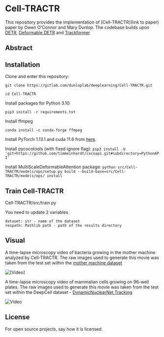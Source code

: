 # Cell-TRACTR
This repository provides the implementation of [Cell-TRACTR](link to paper) paper by Owen O'Connor and Mary Dunlop. The codebase builds upon [DETR](https://github.com/facebookresearch/detr), [Deformable DETR](https://github.com/fundamentalvision/Deformable-DETR) and [Trackformer](https://github.com/timmeinhardt/trackformer)

## Abstract


## Installation

Clone and enter this repository:

```git clone https://gitlab.com/dunloplab/deeplearning/Cell-TRACTR.git```

```cd Cell-TRACTR```

Install packages for Python 3.10:

```pip3 install -r requirements.txt```

Install ffmpeg

```conda install -c conda-forge ffmpeg```

Install PyTorch 1.13.1 and cuda 11.6 from [here](https://pytorch.org/get-started/previous-versions/#v1131).

Install pycocotools (with fixed ignore flag): ```pip3 install -U 'git+https://github.com/timmeinhardt/cocoapi.git#subdirectory=PythonAPI'```

Install MultiScaleDeformableAttention package: ```python src/Cell-TRACTR/models/ops/setup.py build --build-base=src/Cell-TRACTR/models/ops/ install```

## Train Cell-TRACTR

Cell-TRACTR/src/train.py

You need to update 2 variables

    dataset: str - name of the dataset
    respath: Pathlib path - path of the results directory

## Visual

A time-lapse microscopy video of bacteria growing in the mother machine analyzed by Cell-TRACTR. The raw images used to generate this movie was taken from the test set within the [mother machine dataset](https://zenodo.org/records/11237127)

![[Video]](https://media0.giphy.com/media/v1.Y2lkPTc5MGI3NjExd2VrOW16djJnYzJ4cWhsd2F0cjNtNzVnazgzNjZuMjhucmdoNGkwYiZlcD12MV9pbnRlcm5hbF9naWZfYnlfaWQmY3Q9Zw/cwNDVhxqTPYMYMxd75/giphy.gif)

A time-lapse microscopy video of mammalian cells growing on 96-well plates.  The raw images used to generate this movie was taken from the test set within the DeepCell dataset - [DynamicNuclearNet Tracking](https://datasets.deepcell.org/data)

![Video](https://media2.giphy.com/media/v1.Y2lkPTc5MGI3NjExMjFzbXBkZmFpYnZsNjdpbmlvZjY1cGFpdGc0NnNuZWoyOHg4bWN3YyZlcD12MV9pbnRlcm5hbF9naWZfYnlfaWQmY3Q9Zw/fhTdHoCSARZjrRpyyn/giphy.gif)

## License
For open source projects, say how it is licensed.
